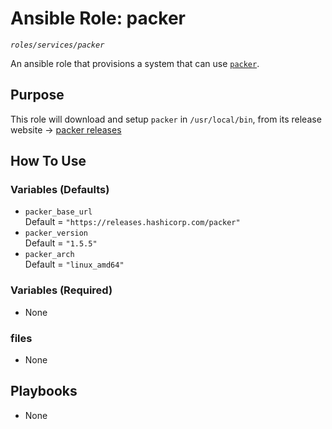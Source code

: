 # Ansible Role: packer
*`roles/services/packer`*

An ansible role that provisions a system that can use [`packer`](https://www.packer.io/).

## Purpose

This role will download and setup `packer` in `/usr/local/bin`, from its release website -> [packer releases](https://releases.hashicorp.com/packer/)

## How To Use

### Variables (Defaults)
- `packer_base_url`  
    Default = `"https://releases.hashicorp.com/packer"`
- `packer_version`  
    Default = `"1.5.5"`
- `packer_arch`  
    Default = `"linux_amd64"`

### Variables (Required)

- None

### files

- None

## Playbooks

- None
